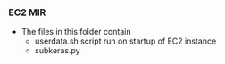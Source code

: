 ###  EC2 MIR ###

* The files in this folder contain
    - userdata.sh script run on startup of EC2 instance
    - subkeras.py